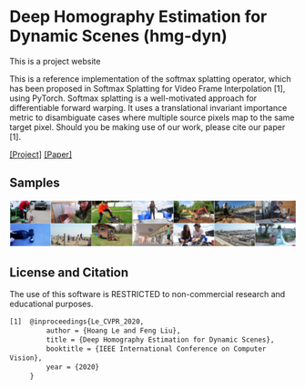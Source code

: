 # Deep Homography Estimation for Dynamic Scenes (hmg-dyn)
This is a project website 

This is a reference implementation of the softmax splatting operator, which has been proposed in Softmax Splatting for Video Frame Interpolation [1], using PyTorch. Softmax splatting is a well-motivated approach for differentiable forward warping. It uses a translational invariant importance metric to disambiguate cases where multiple source pixels map to the same target pixel. Should you be making use of our work, please cite our paper [1].

[[Project]](https://lcmhoang.github.io/publication/2020-cvpr-homography/) [[Paper]]()  

## Samples 
<img src='./mics/examples.png' width=1000>


## License and Citation
The use of this software is RESTRICTED to non-commercial research and educational purposes.

```
[1]  @inproceedings{Le_CVPR_2020,
         author = {Hoang Le and Feng Liu},
         title = {Deep Homography Estimation for Dynamic Scenes},
         booktitle = {IEEE International Conference on Computer Vision},
         year = {2020}
     }
```

